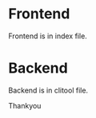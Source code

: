 Frontend
========

Frontend is in index file.

Backend
=======

Backend is in clitool file.
  
Thankyou